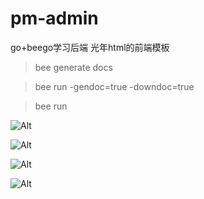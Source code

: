<!--
 * @Author: Jiangzchen 927764151@qq.com
 * @Date: 2022-06-22 21:21:59
 * @LastEditors: Jiangzchen 927764151@qq.com
 * @LastEditTime: 2022-06-25 17:56:38
 * @FilePath: \pm-admin\README.md
 * @Description: 这是默认设置,请设置`customMade`, 打开koroFileHeader查看配置 进行设置: https://github.com/OBKoro1/koro1FileHeader/wiki/%E9%85%8D%E7%BD%AE
-->
# pm-admin
go+beego学习后端
光年html的前端模板
> bee generate docs

> bee run -gendoc=true -downdoc=true

> bee run

![Alt](https://raw.githubusercontent.com/Jiangzchen/pm-bed/master/pm-login.png)


![Alt](https://raw.githubusercontent.com/Jiangzchen/pm-bed/master/pm-index.png)


![Alt](https://raw.githubusercontent.com/Jiangzchen/pm-bed/master/pm-user.png)


![Alt](https://raw.githubusercontent.com/Jiangzchen/pm-bed/master/pm-view.png)

